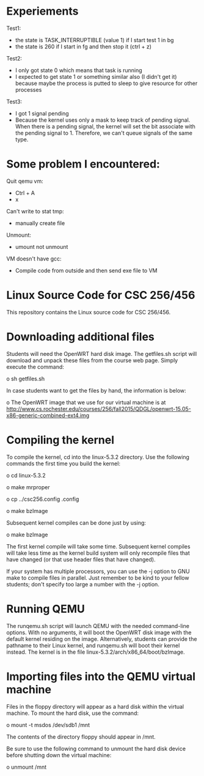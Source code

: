 # Experiements

Test1: 
+ the state is TASK_INTERRUPTIBLE (value 1) if I start test 1 in bg
+ the state is 260 if I start in fg and then stop it (ctrl + z)

Test2:
+ I only got state 0 which means that task is running 
+ I expected to get state 1 or something similar also (I didn't get it) because maybe the process is putted to sleep to give resource for other processes

Test3:
+ I got 1 signal pending
+ Because the kernel uses only a mask to keep track of pending signal. When there is a pending signal, the kernel will set the bit associate with the pending signal to 1. Therefore, we can't queue signals of the same type.

# Some problem I encountered:

Quit qemu vm:
+ Ctrl + A
+ x

Can't write to stat tmp:
+ manually create file

Unmount:
+ umount not unmount

VM doesn't have gcc:
- Compile code from outside and then send exe file to VM

# Linux Source Code for CSC 256/456

This repository contains the Linux source code for CSC 256/456.

# Downloading additional files

Students will need the OpenWRT hard disk image.  The getfiles.sh script will
download and unpack these files from the course web page.  Simply execute the command:

o sh getfiles.sh

In case students want to get the files by hand, the information is below:

o The OpenWRT image that we use for our virtual machine is at http://www.cs.rochester.edu/courses/256/fall2015/QDGL/openwrt-15.05-x86-generic-combined-ext4.img

# Compiling the kernel

To compile the kernel, cd into the linux-5.3.2 directory.  Use the following
commands the first time you build the kernel:

o cd linux-5.3.2

o make mrproper

o cp ../csc256.config .config

o make bzImage

Subsequent kernel compiles can be done just by using:

o make bzImage

The first kernel compile will take some time.  Subsequent kernel compiles will
take less time as the kernel build system will only recompile files that have
changed (or that use header files that have changed).

If your system has multiple processors, you can use the -j option to GNU make
to compile files in parallel.  Just remember to be kind to your fellow students;
don't specify too large a number with the -j option.

# Running QEMU

The runqemu.sh script will launch QEMU with the needed command-line options.
With no arguments, it will boot the OpenWRT disk image with the default kernel
residing on the image.  Alternatively, students can provide the pathname to
their Linux kernel, and runqemu.sh will boot their kernel instead.  The kernel
is in the file linux-5.3.2/arch/x86_64/boot/bzImage.

# Importing files into the QEMU virtual machine

Files in the floppy directory will appear as a hard disk within the
virtual machine.  To mount the hard disk, use the command:

o mount -t msdos /dev/sdb1 /mnt

The contents of the directory floppy should appear in /mnt.

Be sure to use the following command to unmount the hard disk device before
shutting down the virtual machine:

o unmount /mnt
